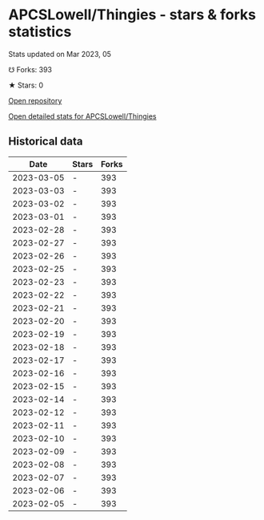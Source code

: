 # APCSLowell/Thingies - stars & forks statistics

Stats updated on Mar 2023, 05

☋ Forks: 393

★ Stars: 0

[Open repository](https://github.com/APCSLowell/Thingies)

[Open detailed stats for APCSLowell/Thingies](https://reviewgithub.com/rep/APCSLowell/Thingies)

## Historical data
| Date | Stars | Forks |
|------|-------|-------|
| 2023-03-05 | - | 393 | 
| 2023-03-03 | - | 393 | 
| 2023-03-02 | - | 393 | 
| 2023-03-01 | - | 393 | 
| 2023-02-28 | - | 393 | 
| 2023-02-27 | - | 393 | 
| 2023-02-26 | - | 393 | 
| 2023-02-25 | - | 393 | 
| 2023-02-23 | - | 393 | 
| 2023-02-22 | - | 393 | 
| 2023-02-21 | - | 393 | 
| 2023-02-20 | - | 393 | 
| 2023-02-19 | - | 393 | 
| 2023-02-18 | - | 393 | 
| 2023-02-17 | - | 393 | 
| 2023-02-16 | - | 393 | 
| 2023-02-15 | - | 393 | 
| 2023-02-14 | - | 393 | 
| 2023-02-12 | - | 393 | 
| 2023-02-11 | - | 393 | 
| 2023-02-10 | - | 393 | 
| 2023-02-09 | - | 393 | 
| 2023-02-08 | - | 393 | 
| 2023-02-07 | - | 393 | 
| 2023-02-06 | - | 393 | 
| 2023-02-05 | - | 393 | 

